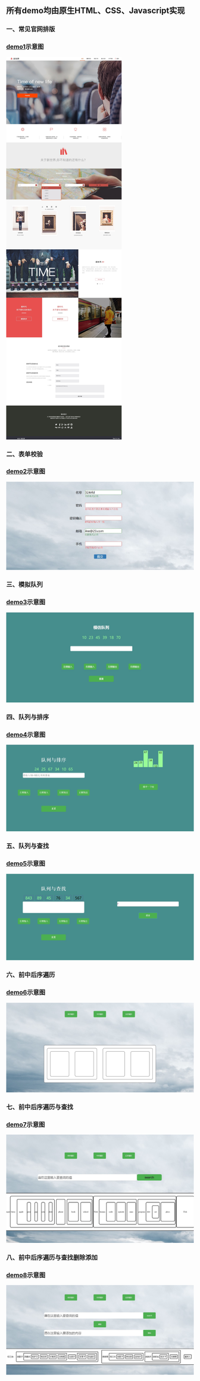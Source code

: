 ## 所有demo均由原生HTML、CSS、Javascript实现

### 一、常见官网排版
### 		  [demo1](http://htmlpreview.github.io/?https://github.com/Cloving/Native-Javascript-demo/blob/master/demo1_%E5%B8%B8%E8%A7%81%E5%AE%98%E7%BD%91%E6%8E%92%E7%89%88/newWorld.html)示意图

![](./demo1_常见官网排版/官网排版.jpg)


### 二、表单校验
### 		  [demo2](http://htmlpreview.github.io/?https://github.com/Cloving/Native-Javascript-demo/blob/master/demo2_%E8%A1%A8%E5%8D%95%E6%A0%A1%E9%AA%8C/%E8%A1%A8%E5%8D%95%E6%A0%A1%E9%AA%8C.html)示意图

![](./demo2_表单校验/表单校验.jpg)


### 三、模拟队列
### 		  [demo3](http://htmlpreview.github.io/?https://github.com/Cloving/Native-Javascript-demo/blob/master/demo3_%E6%A8%A1%E6%8B%9F%E9%98%9F%E5%88%97/%E6%A8%A1%E6%8B%9F%E9%98%9F%E5%88%97.html)示意图

![](./demo3_模拟队列/模拟队列.jpg)


### 四、队列与排序
### 		  [demo4](http://htmlpreview.github.io/?https://github.com/Cloving/Native-Javascript-demo/blob/master/demo4_%E9%98%9F%E5%88%97%E4%B8%8E%E6%8E%92%E5%BA%8F/%E9%98%9F%E5%88%97%E4%B8%8E%E6%8E%92%E5%BA%8F.html)示意图

![](./demo4_队列与排序/队列与排序.jpg)


### 五、队列与查找
### 		  [demo5](http://htmlpreview.github.io/?https://github.com/Cloving/Native-Javascript-demo/blob/master/demo5_%E9%98%9F%E5%88%97%E4%B8%8E%E6%9F%A5%E6%89%BE/%E9%98%9F%E5%88%97%E4%B8%8E%E6%9F%A5%E6%89%BE.html)示意图

![](./demo5_队列与查找/队列与查找.jpg)


### 六、前中后序遍历
### 		  [demo6](http://htmlpreview.github.io/?https://github.com/Cloving/Native-Javascript-demo/blob/master/demo6_%E5%89%8D%E4%B8%AD%E5%90%8E%E5%BA%8F%E9%81%8D%E5%8E%86/%E5%89%8D%E4%B8%AD%E5%90%8E%E9%81%8D%E5%8E%86.html)示意图

![](./demo6_前中后序遍历/前中后遍历.jpg)


### 七、前中后序遍历与查找
###         [demo7](http://htmlpreview.github.io/?https://github.com/Cloving/Native-Javascript-demo/blob/master/demo7_%E5%89%8D%E4%B8%AD%E5%90%8E%E5%BA%8F%E9%81%8D%E5%8E%86%E4%B8%8E%E6%9F%A5%E6%89%BE/%E5%89%8D%E4%B8%AD%E5%90%8E%E9%81%8D%E5%8E%86%E4%B8%8E%E6%9F%A5%E6%89%BE.html)示意图

![](./demo7_前中后序遍历与查找/前中后遍历与查找.jpg)


### 八、前中后序遍历与查找删除添加
###         [demo8](http://htmlpreview.github.io/?https://github.com/Cloving/Native-Javascript-demo/blob/master/demo7_%E5%89%8D%E4%B8%AD%E5%90%8E%E5%BA%8F%E9%81%8D%E5%8E%86%E4%B8%8E%E6%9F%A5%E6%89%BE/%E5%89%8D%E4%B8%AD%E5%90%8E%E9%81%8D%E5%8E%86%E4%B8%8E%E6%9F%A5%E6%89%BE.html)示意图

![](./demo8_前中后序遍历与查找删除添加/前中后遍历与查找删除添加.jpg)

